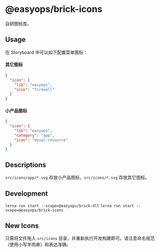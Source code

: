 # @easyops/brick-icons

自研图标库。

## Usage

在 Storyboard 中可以如下配置菜单图标：

#### 其它图标

```json
{
  "icon": {
    "lib": "easyops",
    "icon": "firewall"
  }
}
```

#### 小产品图标

```json
{
  "icon": {
    "lib": "easyops",
    "category": "app",
    "icon": "mysql-resource"
  }
}
```

## Descriptions

`src/icons/app/*.svg` 存放小产品图标，`src/icons/*.svg` 存放其它图标。

## Development

`lerna run start --scope=@easyops/brick-dll`
`lerna run start --scope=@easyops/brick-icons`

## New Icons

只需将文件拖入 `src/icons` 目录，并重新执行开发构建即可。请注意命名规范（使用小写羊肉串）和表达准确。
